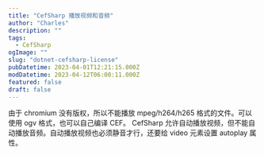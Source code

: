 ```yaml
---
title: "CefSharp 播放视频和音频"
author: "Charles"
description: ""
tags:
  - CefSharp
ogImage: ""
slug: "dotnet-cefsharp-license"
pubDatetime: 2023-04-01T12:21:15.000Z
modDatetime: 2023-04-12T06:00:11.000Z
featured: false
draft: false
---
```


由于 chromium 没有版权，所以不能播放 mpeg/h264/h265 格式的文件。可以使用 ogv 格式，也可以自己编译 CEF。
CefSharp 允许自动播放视频，但不能自动播放音频。自动播放视频也必须静音才行，还要给 video 元素设置 autoplay 属性。
